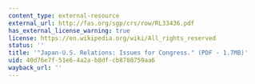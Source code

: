 ```yaml
---
content_type: external-resource
external_url: http://fas.org/sgp/crs/row/RL33436.pdf
has_external_license_warning: true
license: https://en.wikipedia.org/wiki/All_rights_reserved
status: ''
title: '"Japan-U.S. Relations: Issues for Congress." (PDF - 1.7MB)'
uid: 40d76e7f-51e6-4a2a-b8df-cb8780759aa6
wayback_url: ''
---
```

